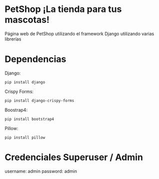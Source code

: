 # PetShop ¡La tienda para tus mascotas!

Página web de PetShop utilizando el framework Django utilizando varias librerías

# Dependencias

Django:
```
pip install django
```

Crispy Forms:
```
pip install django-crispy-forms
```

Boostrap4:
```
pip install bootstrap4
```

Pillow:
```
pip install pillow
```

# Credenciales Superuser / Admin

username: admin
password: admin